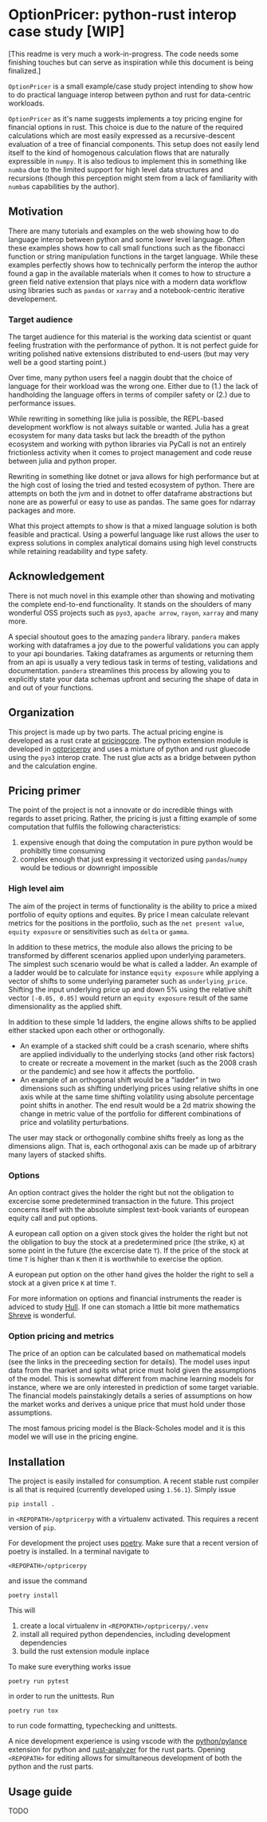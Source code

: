 # OptionPricer: python-rust interop case study [WIP] #

[This readme is very much a work-in-progress. The code needs some finishing
touches but can serve as inspiration while this document is being finalized.]

`OptionPricer` is a small example/case study project intending to show how to
do practical language interop between python and rust for data-centric 
workloads.

`OptionPricer` as it's name suggests implements a toy pricing engine for 
financial options in rust. This choice is due to the nature of the required
calculations which are most easily expressed as a recursive-descent evaluation 
of a tree of financial components. This setup does not easily lend itself to 
the kind of homogenous calculation flows that are naturally expressible in 
`numpy`. It is also tedious to implement this in something like `numba` due 
to the limited support for high level data structures and recursions 
(though this perception might stem from a lack of familiarity with `numba`s 
capabilities by the author). 

## Motivation ##
There are many tutorials and examples on the web showing how to do language 
interop between python and some lower level language. Often these examples
shows how to call small functions such as the fibonacci function or string
manipulation functions in the target language. While these examples perfectly
shows how to technically perform the interop the author found a gap
in the available materials when it comes to how to structure a green field 
native extension that plays nice with a modern data workflow using libraries
such as `pandas` or `xarray` and a notebook-centric iterative developement. 

### Target audience ###
The target audience for this material is the working data scientist or quant
feeling frustration with the performance of python. It is not perfect guide for
writing polished native extensions distributed to end-users (but may very well
be a good starting point.)

Over time, many python users feel a naggin doubt that the choice of language for
their workload was the wrong one. Either due to (1.) the lack of handholding the 
language offers in terms of compiler safety or (2.) due to performance issues.

While rewriting in something like julia is possible, the REPL-based development
workflow is not always suitable or wanted. Julia has a great ecosystem for many
data tasks but lack the breadth of the python ecosystem and working with python
libraries via PyCall is not an entirely frictionless activity when it comes to
project management and code reuse between julia and python proper.

Rewriting in something like dotnet or java allows for high performance but at 
the high cost of losing the tried and tested ecosystem of python. There are 
attempts on both the jvm and in dotnet to offer dataframe abstractions but none
are as powerful or easy to use as pandas. The same goes for ndarray packages and
more. 

What this project attempts to show is that a mixed language solution is both
feasible and practical. Using a powerful language like rust allows the user to
express solutions in complex analytical domains using high level constructs
while retaining readability and type safety.

## Acknowledgement ##
There is not much novel in this example other than showing and motivating the 
complete end-to-end functionality. It stands on the shoulders of many wonderful
OSS projects such as `pyo3`, `apache arrow`, `rayon`, `xarray` and many more.

A special shoutout goes to the amazing `pandera` library. `pandera` makes 
working with dataframes a joy due to the powerful validations you can apply to
your api boundaries. Taking dataframes as arguments or returning them from an 
api is usually a very tedious task in terms of testing, validations and
documentation. `pandera` streamlines this process by allowing you to explicitly
state your data schemas upfront and securing the shape of data in and out of
your functions. 

## Organization ##
This project is made up by two parts. The actual pricing engine is developed
as a rust crate at [pricingcore](pricingcore/).
The python extension module is developed in [optpricerpy](optpricerpy/) and
uses a mixture of python and rust gluecode using the `pyo3` interop crate. The 
rust glue acts as a bridge between python and the calculation engine.  

## Pricing primer ##
The point of the project is not a innovate or do incredible things with regards
to asset pricing. Rather, the pricing is just a fitting example of some
computation that fulfils the following characteristics:
 1. expensive enough that doing the computation in pure python would be 
    prohibitly time consuming
 2. complex enough that just expressing it vectorized using `pandas`/`numpy`
    would be tedious or downright impossible

### High level aim ###
The aim of the project in terms of functionality is the ability to price a 
mixed portfolio of equity options and equites. By price I mean calculate
relevant metrics for the positions in the portfolio, such as the 
`net present value`, `equity exposure` or sensitivities such as `delta` or
`gamma`. 

In addition to these metrics, the module also allows the pricing to be 
transformed by different scenarios applied upon underlying parameters. 
The simplest such scenario would be what is called a ladder. An example of a
ladder would be to calculate for instance `equity exposure` while applying a 
vector of shifts to some underlying 
parameter such as `underlying_price`. Shifting the input underlying price up and
down 5% using the relative shift vector `[-0.05, 0.05]` would return an
`equity exposure` result of the same dimensionality as the applied shift.  

In addition to these simple 1d ladders, the engine allows shifts to be applied 
either stacked upon each other or orthogonally. 
 * An example of a stacked shift
could be a crash scenario, where shifts are applied individually to the
underlying stocks (and other risk factors) to create or recreate a movement in
the market (such as the 2008 crash or the pandemic) and see how it affects the 
portfolio. 
 * An example of an orthogonal shift would be a "ladder" in two dimensions
 such as shifting underlying prices using relative shifts in one axis while at 
 the same time shifting volatility using absolute percentage point shifts in 
 another. The end result would be a 2d matrix showing the change in metric value
 of the portfolio for different combinations of price and volatility 
 perturbations. 

The user may stack or orthogonally combine shifts freely as long as the 
dimensions align. That is, each orthogonal axis can be made up of arbitrary
many layers of stacked shifts. 

### Options ###
An option contract gives the holder the right but not the obligation to 
excercise some predetermined transaction in the future. This project concerns
itself with the absolute simplest text-book variants of european equity call 
and put options. 

A european call option on a given stock gives the holder the right but 
not the obligation to buy the stock at a predetermined price (the strike, `K`)
at some point in the future (the excercise date `T`). If the price of the stock
at time `T` is higher than `K` then it is worthwhile to exercise the option.

A european put option on the other hand gives the holder the right to sell a 
stock at a given price `K` at time `T`.  

For more information on options and financial instruments the reader is adviced
to study [Hull](https://www.goodreads.com/book/show/100827.Options_Futures_and_Other_Derivatives). If one can stomach a little bit more 
mathematics [Shreve](https://www.goodreads.com/book/show/232559.Stochastic_Calculus_Models_for_Finance_II?ac=1&from_search=true&qid=ZNNHAZhlOF&rank=1)
is wonderful.

### Option pricing and metrics ###
The price of an option can be calculated based on mathematical models (see the
links in the preceeding section for details). The model uses input data from 
the market and spits what price must hold given the assumptions of the model. 
This is somewhat different from machine learning models for instance, where we 
are only interested in prediction of some target variable. The financial models
painstakingly details a series of assumptions on how the market works and 
derives a unique price that must hold under those assumptions.

The most famous pricing model is the Black-Scholes model and it is this model 
we will use in the pricing engine. 

## Installation ##
The project is easily installed for consumption. A recent stable rust compiler
is all that is required (currently developed using `1.56.1`). Simply issue 
```
pip install .
```
in `<REPOPATH>/optpricerpy` with a virtualenv activated. This requires a recent
version of `pip`.

For development the project uses [poetry](https://python-poetry.org/). Make sure
that a recent version of poetry is installed. In a terminal navigate to

```
<REPOPATH>/optpricerpy
```

and issue the command 

```
poetry install
```

This will 
 1. create a local virtualenv in `<REPOPATH>/optpricerpy/.venv`
 2. install all required python dependencies, including development dependencies
 3. build the rust extension module inplace

To make sure everything works issue

```
poetry run pytest
```

in order to run the unittests.
Run

```
poetry run tox
```
to run code formatting, typechecking and unittests. 

A nice development experience is using vscode with the [python/pylance](https://marketplace.visualstudio.com/items?itemName=ms-python.python)
extension for python and [rust-analyzer](https://rust-analyzer.github.io/) for 
the rust parts. Opening `<REPOPATH>` for editing allows for simultaneous
development of both the python and the rust parts. 

## Usage guide ##
TODO